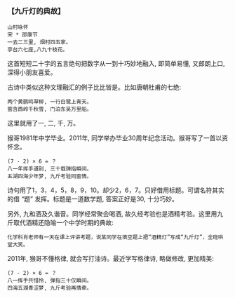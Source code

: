 ### 【九斤灯的典故】
~~~
山村咏怀
宋 * 邵康节
一去二三里, 烟村四五家。
亭台六七座,八九十枝花。
~~~

这首短短二十字的五言绝句把数字从一到十巧妙地融入, 即简单易懂, 又郎朗上口, 深得小朋友喜爱。

古诗中类似这种文理融汇的例子比比皆是。比如唐朝杜甫的七绝:

~~~
两个黄鹂鸣翠柳, 一行白鹭上青天。
窗含西岭千秋雪, 门泊东吴万里船。
~~~

这里就用了一, 二, 千, 万。

猴哥1981年中学毕业。2011年, 同学举办毕业30周年纪念活动。猴哥写了一首以资怀念。

~~~
(7 - 2) × 6 = ？
八一年挥手道别, 三十载弹指瞬间。
五湖四海少年梦, 九斤考验同窗情。
~~~

诗句用了1，3，4，5，8，9，10。却少2，6，7。只好借用标题。可谓名符其实的借 “题” 发挥。标题是一道数学题, 答案正好是30, 十分巧妙。

另外, 九和酒及久谐音。同学经常聚会喝酒, 故久经考验也是酒精考验。这里用九斤取代酒精还隐喻一个中学时期的典故:

~~~
化学科肖老师有一天在课上评讲考题，说某同学在填空题上把“酒精灯”写成“九斤灯”，全班哄堂大笑。
~~~

2011年, 猴哥不懂格律, 就会写打油诗。最近学写格律诗, 略做修改, 更加精美:
~~~
(7 - 2) × 6 = ？
八一挥手共惜怜, 弹指三十仅瞬间。
四海五湖青涩梦, 九斤考验再情牵。
~~~
